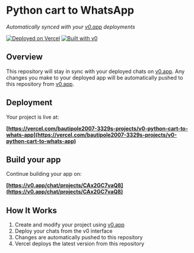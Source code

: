 # Python cart to WhatsApp

*Automatically synced with your [v0.app](https://v0.app) deployments*

[![Deployed on Vercel](https://img.shields.io/badge/Deployed%20on-Vercel-black?style=for-the-badge&logo=vercel)](https://vercel.com/bautipole2007-3329s-projects/v0-python-cart-to-whats-app)
[![Built with v0](https://img.shields.io/badge/Built%20with-v0.app-black?style=for-the-badge)](https://v0.app/chat/projects/CAx2GC7vaQ8)

## Overview

This repository will stay in sync with your deployed chats on [v0.app](https://v0.app).
Any changes you make to your deployed app will be automatically pushed to this repository from [v0.app](https://v0.app).

## Deployment

Your project is live at:

**[https://vercel.com/bautipole2007-3329s-projects/v0-python-cart-to-whats-app](https://vercel.com/bautipole2007-3329s-projects/v0-python-cart-to-whats-app)**

## Build your app

Continue building your app on:

**[https://v0.app/chat/projects/CAx2GC7vaQ8](https://v0.app/chat/projects/CAx2GC7vaQ8)**

## How It Works

1. Create and modify your project using [v0.app](https://v0.app)
2. Deploy your chats from the v0 interface
3. Changes are automatically pushed to this repository
4. Vercel deploys the latest version from this repository